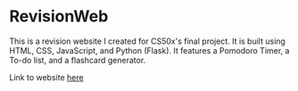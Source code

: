 # RevisionWeb

This is a revision website I created for CS50x's final project. It is built using HTML, CSS, JavaScript, and Python (Flask). It features a Pomodoro Timer, a To-do list, and a flashcard generator.

Link to website [here](revisionweb.net)
